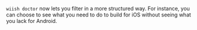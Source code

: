 `wiish doctor` now lets you filter in a more structured way.  For instance, you can choose to see what you need to do to build for iOS without seeing what you lack for Android.
